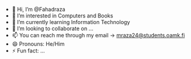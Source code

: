 - 👋 Hi, I’m @Fahadraza
- 👀 I’m interested in Computers and Books
- 🌱 I’m currently learning Information Technology
- 💞️ I’m looking to collaborate on ...
- 📫 You can reach me through my email -> mraza24@students.oamk.fi
- 😄 Pronouns: He/Him
- ⚡ Fun fact: ...

<!---
Faadiawan/Faadiawan is a ✨ special ✨ repository because its `README.md` (this file) appears on your GitHub profile.
You can click the Preview link to take a look at your changes.
--->
